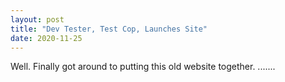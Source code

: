 ```yaml
---
layout: post
title: "Dev Tester, Test Cop, Launches Site"
date: 2020-11-25
---
```


Well. Finally got around to putting this old website together. .......
